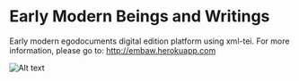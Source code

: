 # Early Modern Beings and Writings

Early modern egodocuments digital edition platform using xml-tei.
For more information, please go to: http://embaw.herokuapp.com

![Alt text](app/assets/images/homepage/home_screenshot.png?raw=true)
